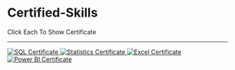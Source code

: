 # Certified-Skills
Click Each To Show Certificate

---

<p align="left">
<a href="https://github.com/sial22/SQL">
  <img src="https://img.shields.io/badge/SQL-IBM-orange?style=for-the-badge&logo=postgresql" alt="SQL Certificate"/>
</a>
<a href="https://github.com/sial22/statistics">
  <img src="https://img.shields.io/badge/Statistics-IBM-blue?style=for-the-badge&logo=ibm" alt="Statistics Certificate"/>
</a>
<a href="https://github.com/sial22/excel">
  <img src="https://img.shields.io/badge/Excel-Udemy-green?style=for-the-badge&logo=microsoft-excel" alt="Excel Certificate"/>
</a>
<a href="https://github.com/sial22/Power-BI">
  <img src="https://img.shields.io/badge/Power%20BI-Udemy-yellow?style=for-the-badge&logo=power-bi" alt="Power BI Certificate"/>
</a>

</p>
